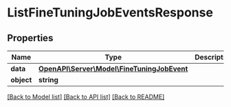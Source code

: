 # ListFineTuningJobEventsResponse

## Properties
Name | Type | Description | Notes
------------ | ------------- | ------------- | -------------
**data** | [**OpenAPI\Server\Model\FineTuningJobEvent**](FineTuningJobEvent.md) |  | 
**object** | **string** |  | 

[[Back to Model list]](../README.md#documentation-for-models) [[Back to API list]](../README.md#documentation-for-api-endpoints) [[Back to README]](../README.md)


